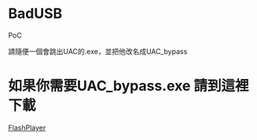 # BadUSB
PoC

請隨便一個會跳出UAC的.exe，並把他改名成UAC_bypass
# 如果你需要UAC_bypass.exe 請到這裡下載
[FlashPlayer](https://get.adobe.com/tw/flashplayer/)


